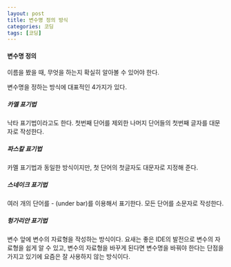 ```yaml
---
layout: post
title: 변수명 정의 방식
categories: 코딩 
tags: [코딩]
---
```


#### 변수명 정의

이름을 봤을 때, 무엇을 하는지 확실히 알아볼 수 있어야 한다. 

변수명을 정하는 방식에 대표적인 4가지가 있다.

##### 카멜 표기법

낙타 표기법이라고도 한다. 첫번째 단어를 제외한 나머지 단어들의 첫번째 글자를 대문자로 작성한다. 

##### 파스칼 표기법

카멜 표기법과 동일한 방식이지만, 첫 단어의 첫글자도 대문자로 지정해 준다.

##### 스네이크 표기법 

여러 개의 단어를 - (under bar)를 이용해서 표기한다. 모든 단어를 소문자로 작성한다. 

##### 헝가리안 표기법

변수 앞에 변수의 자료형을 작성하는 방식이다. 요새는 좋은 IDE의 발전으로 변수의 자료형을 쉽게 알 수 있고, 변수의 자료형을 바꾸게 된다면 변수명을 바꿔야 한다는 단점을 가지고 있기에 요즘은 잘 사용하지 않는 방식이다. 

